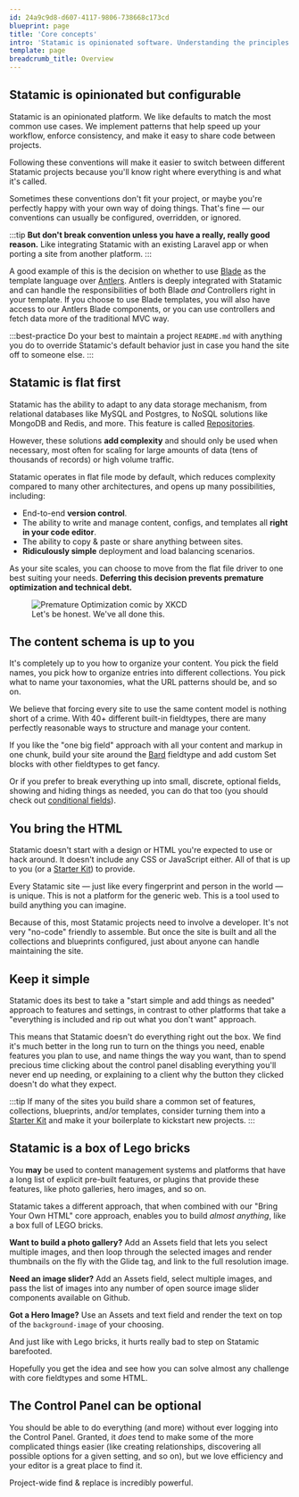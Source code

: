 ```yaml
---
id: 24a9c9d8-d607-4117-9806-738668c173cd
blueprint: page
title: 'Core concepts'
intro: 'Statamic is opinionated software. Understanding the principles we follow and apply to the way we build features will help you learn Statamic faster.'
template: page
breadcrumb_title: Overview
---
```

## Statamic is opinionated but configurable

Statamic is an opinionated platform. We like defaults to match the most common use cases. We implement patterns that help speed up your workflow, enforce consistency, and make it easy to share code between projects.

Following these conventions will make it easier to switch between different Statamic projects because you'll know right where everything is and what it's called.

Sometimes these conventions don't fit your project, or maybe you're perfectly happy with your own way of doing things. That's fine &mdash; our conventions can usually be configured, overridden, or ignored.

:::tip
**But don't break convention unless you have a really, really good reason.** Like integrating Statamic with an existing Laravel app or when porting a site from another platform.
:::

A good example of this is the decision on whether to use [Blade](/blade) as the template language over [Antlers](/antlers). Antlers is deeply integrated with Statamic and can handle the responsibilities of both Blade _and_ Controllers right in your template. If you choose to use Blade templates, you will also have access to our Antlers Blade components, or you can use controllers and fetch data more of the traditional MVC way.

:::best-practice
Do your best to maintain a project `README.md` with anything you do to override Statamic's default behavior just in case you hand the site off to someone else.
:::


## Statamic is flat first

Statamic has the ability to adapt to any data storage mechanism, from relational databases like MySQL and Postgres, to NoSQL solutions like MongoDB and Redis, and more. This feature is called [Repositories](/extending/repositories).

However, these solutions **add complexity** and should only be used when necessary, most often for scaling for large amounts of data (tens of thousands of records) or high volume traffic.

Statamic operates in flat file mode by default, which reduces complexity compared to many other architectures, and opens up many possibilities, including:

- End-to-end **version control**.
- The ability to write and manage content, configs, and templates all **right in your code editor**.
- The ability to copy & paste or share anything between sites.
- **Ridiculously simple** deployment and load balancing scenarios.

As your site scales, you can choose to move from the flat file driver to one best suiting your needs. **Deferring this decision prevents premature optimization and technical debt.**

<figure>
    <img src="https://imgs.xkcd.com/comics/the_general_problem.png" alt="Premature Optimization comic by XKCD">
    <figcaption>Let's be honest. We've all done this.</figcaption>
</figure>

## The content schema is up to you

It's completely up to you how to organize your content. You pick the field names, you pick how to organize entries into different collections. You pick what to name your taxonomies, what the URL patterns should be, and so on.

We believe that forcing every site to use the same content model is nothing short of a crime. With 40+ different built-in fieldtypes, there are many perfectly reasonable ways to structure and manage your content.

If you like the "one big field" approach with all your content and markup in one chunk, build your site around the [Bard](/fieldtypes/bard) fieldtype and add custom Set blocks with other fieldtypes to get fancy.

Or if you prefer to break everything up into small, discrete, optional fields, showing and hiding things as needed, you can do that too (you should check out [conditional fields](/conditional-fields)).

## You bring the HTML

Statamic doesn't start with a design or HTML you're expected to use or hack around. It doesn't include any CSS or JavaScript either. All of that is up to you (or a [Starter Kit](/starter-kits)) to provide.

Every Statamic site &mdash; just like every fingerprint and person in the world &mdash; is unique. This is not a platform for the generic web. This is a tool used to build anything you can imagine.

Because of this, most Statamic projects need to involve a developer. It's not very "no-code" friendly to assemble. But once the site is built and all the collections and blueprints configured, just about anyone can handle maintaining the site.

## Keep it simple

Statamic does its best to take a "start simple and add things as needed" approach to features and settings, in contrast to other platforms that take a "everything is included and rip out what you don't want" approach.

This means that Statamic doesn't do everything right out the box. We find it's much better in the long run to turn on the things you need, enable features you plan to use, and name things the way you want, than to spend precious time clicking about the control panel disabling everything you'll never end up needing, or explaining to a client why the button they clicked doesn't do what they expect.

:::tip
If many of the sites you build share a common set of features, collections, blueprints, and/or templates, consider turning them into a [Starter Kit](/starter-kits) and make it your boilerplate to kickstart new projects.
:::

## Statamic is a box of Lego bricks

You **may** be used to content management systems and platforms that have a long list of explicit pre-built features, or plugins that provide these features, like photo galleries, hero images, and so on.

Statamic takes a different approach, that when combined with our "Bring Your Own HTML" core approach, enables you to build _almost anything_, like a box full of LEGO bricks.

**Want to build a photo gallery?** Add an Assets field that lets you select multiple images, and then loop through the selected images and render thumbnails on the fly with the Glide tag, and link to the full resolution image.

**Need an image slider?** Add an Assets field, select multiple images, and pass the list of images into any number of open source image slider components available on Github.

**Got a Hero Image?** Use an Assets and text field and render the text on top of the `background-image` of your choosing.

And just like with Lego bricks, it hurts really bad to step on Statamic barefooted.

Hopefully you get the idea and see how you can solve almost any challenge with core fieldtypes and some HTML.

## The Control Panel can be optional

You should be able to do everything (and more) without ever logging into the Control Panel. Granted, it _does_ tend to make some of the more complicated things easier (like creating relationships, discovering all possible options for a given setting, and so on), but we love efficiency and your editor is a great place to find it.

Project-wide find & replace is incredibly powerful.